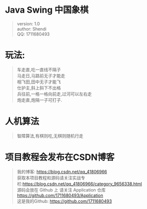 # Java Swing 中国象棋
>version: 1.0<br>
>author: Shendi<br>
>QQ: 1711680493<br>

# 玩法:
>车走直,吃一直线不隔子<br>
>马走日,马路前无子才能走<br>
>相飞田,田中无子才能飞<br>
>仕护主,斜上斜下不出格<br>
>兵往前,一格一格向前走,过河可以左右走<br>
>炮走直,炮隔一子可打子.<br>
	
# 人机算法
>智障算法,有棋则吃,无棋则随机行走<br>
	
# 项目教程会发布在CSDN博客
>我的博客: https://blog.csdn.net/qq_41806966<br>
>获取本项目教程和源码请关注实战专栏:https://blog.csdn.net/qq_41806966/category_9656338.html<br>
>源码会放在 Github 上 请关注 Application 仓库 https://github.com/1711680493/Application<br>
>这是我的Github: https://github.com/1711680493
